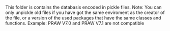 This folder is contains the databasis encoded in pickle files.
Note: You can only unpickle old files if you have got the same enviroment as the creator of the file, or a version of the used packages that have the same classes and functions.
Example: PRAW V7.0 and PRAW V7.1 are not compatible
